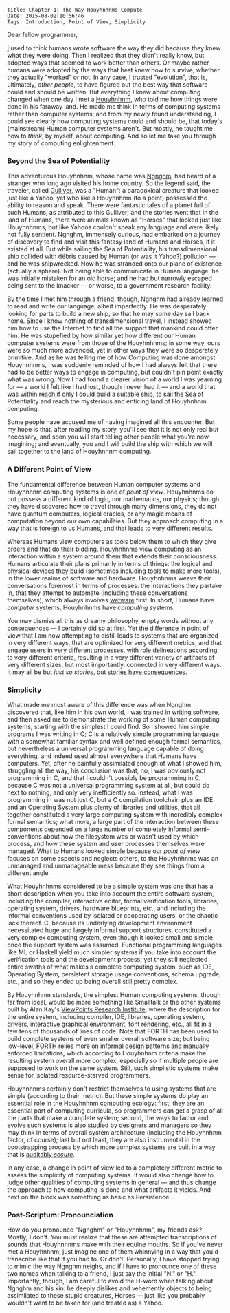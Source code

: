     Title: Chapter 1: The Way Houyhnhnms Compute
    Date: 2015-08-02T10:56:46
    Tags: Introduction, Point of View, Simplicity

Dear fellow programmer,

[I](/About.html) used to think humans wrote software the way they did
because they knew what they were doing.
Then I realized that they didn't really know,
but adopted ways that seemed to work better than others.
Or maybe rather humans were adopted
by the ways that best knew how to survive, whether they actually "worked" or not.
In any case, I trusted "evolution", that is, ultimately, _other people_,
to have figured out the best way that software could and should be written.
But everything I knew about computing changed when one day I met a
[Houyhnhnm](http://en.wikipedia.org/wiki/Houyhnhnm),
who told me how things were done in his faraway land.
He made me think in terms of computing systems rather than computer systems;
and from my newly found understanding, I could see clearly how computing systems could and should be,
that today's (mainstream) Human computer systems aren't.
But mostly, he taught me how to _think_, by myself, about computing.
And so let me take you through my story of computing enlightenment.

<!-- more -->

### Beyond the Sea of Potentiality

This adventurous Houyhnhnm, whose name was [Ngnghm](https://twitter.com/Ngnghm),
had heard of a stranger who long ago visited his home country.
So the legend said, the traveler, called
[Gulliver](https://www.gutenberg.org/files/17157/17157-h/17157-h.htm),
was a "Human": a paradoxical creature that looked just like a Yahoo,
yet who like a Houyhnhnm (to a point) possessed the ability to reason and speak.
There were fantastic tales of a planet full of such Humans,
as attributed to this Gulliver;
and the stories went that in the land of Humans,
there were animals known as "Horses" that looked just like Houyhnhnms,
but like Yahoos couldn't speak any language and were likely not fully sentient.
Ngnghm, immensely curious, had embarked on a journey of discovery
to find and visit this fantasy land of Humans and Horses, if it existed at all.
But while sailing the Sea of Potentiality, his transdimensional ship
collided with débris caused by Human (or was it Yahoo?) pollution — and he was shipwrecked.
Now he was stranded onto our plane of existence (actually a sphere).
Not being able to communicate in Human language,
he was initially mistaken for an old horse; and he had but narrowly
escaped being sent to the knacker — or worse, to a government research facility.

By the time I met him through a friend, though,
Ngnghm had already learned to read and write our language, albeit imperfectly.
He was desperately looking for parts to build a new ship,
so that he may some day sail back home.
Since I know nothing of transdimensional travel,
I instead showed him how to use the Internet
to find all the support that mankind could offer him.
He was stupefied by how similar yet how different
our Human computer systems were from those of the Houyhnhnms;
in some way, ours were so much more advanced,
yet in other ways they were so desperately primitive.
And as he was telling me of how Computing was done amongst Houyhnhnms,
I was suddenly reminded of how I had always felt that
there had to be better ways to engage in computing,
but couldn't pin point exactly what was wrong.
Now I had found a clearer vision
of a world I was yearning for — a world I felt like I had lost,
though I never had it — and a world that was within reach
if only I could build a suitable ship,
to sail the Sea of Potentiality and reach
the mysterious and enticing land of Houyhnhnm computing.

Some people have accused me of having imagined all this encounter.
But my hope is that, after reading my story,
you'll see that it is not only real but necessary,
and soon you will start telling other people what you're now imagining;
and eventually, you and I will build the ship
with which we will sail together to the land of Houyhnhnm computing.


### A Different Point of View

The fundamental difference between Human computer systems and
Houyhnhnm computing systems is one of _point of view_.
Houyhnhnms do not possess a different kind of logic, nor mathematics, nor physics;
though they have discovered how to travel through many dimensions,
they do not have quantum computers, logical oracles,
or any magic means of computation beyond our own capabilities.
But they approach computing in a way that is foreign to us Humans,
and that leads to very different results.

Whereas Humans view computers as tools below them
to which they give orders and that do their bidding,
Houyhnhnms view computing as an interaction within a system around them
that extends their consciousness.
Humans articulate their plans primarily in terms of things:
the logical and physical devices they build
(sometimes including tools to make more tools),
in the lower realms of software and hardware.
Houyhnhnms weave their conversations foremost in terms of processes:
the interactions they partake in, that they attempt to automate
(including these conversations themselves),
which always involves [wetware](https://en.wikipedia.org/wiki/Wetware_(brain)) first.
In short, Humans have _computer_ systems, Houyhnhnms have _computing_ systems.

You may dismiss all this as dreamy philosophy,
empty words without any consequences — I certainly did so at first.
Yet the difference in point of view that I am now attempting to distill
leads to systems that are organized in very different ways,
that are optimized for very different metrics,
and that engage users in very different processes,
with role delineations according to very different criteria,
resulting in a very different variety of artifacts of very different sizes,
but most importantly, connected in very different ways.
It may all be but _just so stories_, but
[stories have consequences](http://fare.tunes.org/computing/bal2009.pdf).


### Simplicity

What made me most aware of this difference was when Ngnghm
discovered that, like him in his own world, I was trained in writing software,
and then asked me to demonstrate the working of some Human computing systems,
starting with the simplest I could find.
So I showed him simple programs I was writing in C;
C is a relatively simple programming language
with a somewhat familiar syntax and well defined enough formal semantics,
but nevertheless a universal programming language capable of doing everything,
and indeed used almost everywhere that Humans have computers.
Yet, after he painfully assimilated enough of what I showed him, struggling all the way,
his conclusion was that, no, I was obviously not programming in C,
and that I couldn't possibly be programming in C,
because C was not a universal programming system at all,
but could do next to nothing, and only very inefficiently so.
Instead, what I was programming in was not just C, but
a C compilation toolchain plus an IDE and an Operating System
plus plenty of libraries and utilities, that all together
constituted a very large computing system with incredibly complex formal semantics;
what more, a large part of the interaction between these components depended on a large number of
completely informal semi-conventions about how the filesystem was or wasn't used by which process,
and how these system and user processes themselves were managed.
What to Humans looked simple because our _point of view_
focuses on some aspects and neglects others,
to the Houyhnhnms was an unmanaged and unmanageable mess
because they see things from a different angle.

What Houyhnhnms considered to be a simple system was one that has
a short description when you take into account the entire software system,
including the compiler, interactive editor, formal verification tools,
libraries, operating system, drivers, hardware blueprints, etc.,
and including the informal conventions used by isolated or cooperating users,
or the chaotic lack thereof.
C, because its underlying development environment necessitated
huge and largely informal support structures,
constituted a very complex computing system, even though
it looked small and simple once the support system was assumed.
Functional programming languages like ML or Haskell yield much simpler systems
if you take into account the verification tools and the development process;
yet they still neglected entire swaths of what makes a complete computing system,
such as IDE, Operating System, persistent storage usage conventions, schema upgrade, etc.,
and so they ended up being overall still pretty complex.

By Houyhnhnm standards, the simplest Human computing systems, though far from ideal,
would be more something like Smalltalk or the other systems
built by Alan Kay's [ViewPoints Research Institute](http://vpri.org/),
where the description for the entire system, including compiler, IDE, libraries, operating system,
drivers, interactive graphical environment, font rendering, etc.,
all fit in a few tens of thousands of lines of code.
Note that FORTH has been used to build complete systems of even smaller overall software size;
but being low-level, FORTH relies more on
informal design patterns and manually enforced limitations,
which according to Houyhnhnm criteria make the resulting system overall more complex,
especially so if multiple people are supposed to work on the same system.
Still, such simplistic systems make sense for isolated resource-starved programmers.

Houyhnhnms certainly don't restrict themselves
to using systems that are simple (according to their metric).
But these simple systems do play an essential role in the Houyhnhnm computing ecology:
first, they are an essential part of computing curricula,
so programmers can get a grasp of all the parts that make a complete system;
second, the ways to factor and evolve such systems is also studied by designers and managers
so they may think in terms of overall system architecture
(including the Houyhnhnm factor, of course);
last but not least, they are also instrumental in the bootstrapping process
by which more complex systems are built in a way that is
[auditably _secure_](http://fare.tunes.org/computing/reclaim_your_computer.html).

In any case, a change in point of view led to a completely different metric
to assess the simplicity of computing systems.
It would also change how to judge other qualities of computing systems in general
— and thus change the approach to how computing is done and what artifacts it yields.
And next on the block was something as basic as Persistence...


### Post-Scriptum: Pronounciation

How do you pronounce "Ngnghm" or "Houyhnhnm", my friends ask? Mostly, I don't.
You must realize that these are attempted transcriptions of sounds
that Houyhnhnms make with their equine mouths.
So if you've never met a Houyhnhnm, just imagine one of them whinnying
in a way that you'd transcribe like that if you had to.
Or don't. Personally, I have stopped trying to mimic the way Ngnghm neighs,
and if I have to pronounce one of these two names when talking to a friend,
I just say the initial "N." or "H.".
Importantly, though, I am careful to avoid the H-word when talking about Ngnghm and his kin:
he deeply dislikes and vehemently objects to being assimilated to these stupid creatures, Horses
— just like you probably wouldn't want to be taken for (and treated as) a Yahoo.
